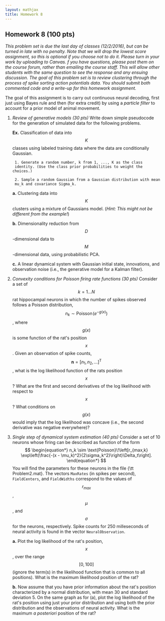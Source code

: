 ```yaml
---
layout: mathjax
title: Homework 8
---
```


## Homework 8 (100 pts)

_This problem set is due the last day of classes (12/2/2016), but can be
turned in late with no penalty. Note that we will drop the lowest score
assignment, so this is optional if you choose not to do it. Please turn in your
work by uploading to Canvas. f you have questions, please post them on the
course forum, rather than emailing the course staff. This will allow other
students with the same question to see the response and any ensuing discussion.
The goal of this problem set is to review clustering through the process of
spike sorting action potentials data. You should submit both commented code and
a write-up for this homework assignment._


The goal of this assignment is to carry out continuous neural decoding, first
just using Bayes rule and then (for extra credit) by using a _particle filter_
to account for a prior model of animal movement.

1. _Review of generative models (30 pts)_
  Write down simple pseudocode for the generation of simulated data for the
  following problems.

    **Ex.** Classification of data into $$K$$ classes using labeled training data
    where the data are conditionally Gaussian.

        1. Generate a random number, k from 1, ..., K as the class
        identity. (Use the class prior probabilities to weight the choices.)

        2. Sample a random Gaussian from a Gaussian distribution with mean
        mu_k and covariance Sigma_k.

    **a.** Clustering data into $$K$$ clusters using a mixture of Gaussians model.
    (_Hint: This might not be different from the example!_)

    **b.** Dimensionality reduction from $$D$$-dimensional data to $$M$$-dimensional
    data, using probabilistic PCA.

    **c.** A linear dynamical system with Gaussian initial state, innovations,
    and observation noise (i.e., the generative model for a Kalman filter).


2. _Convexity conditions for Poisson firing rate functions (30 pts)_
  Consider a set of $$k = 1\ldots N$$ rat hippocampal neurons in which the number
  of spikes observed  follows a Poisson distribution, $$n_k \sim \text{Poisson}\!(e^{-g(x)})$$,
  where $$g(x)$$ is some function of the rat's position $$x$$. Given an observation
  of spike counts,  $$\mathbf{n} = [n_1, n_2, \ldots]^\text{T}$$, what is the log
  likelihood function of the rats  position $$x$$? What are the first and second
  derivatives of the log likelihood with respect to $$x$$? What conditions on
  $$g(x)$$ would imply that the log likelihood was concave (i.e., the second
  derivative was negative everywhere)?

3. _Single step of dynamical system estimation (40 pts)_
  Consider a set of 10 neurons whose firing can be described as function of the form
  $$
  \begin{equation*}
  n_k \sim \text{Poisson}\!\left[r_{max,k}  \exp\left(\frac{-(x - \mu_k)^2}{2\sigma_k^2}\right)\Delta_t\right].
  \end{equation*}
  $$
  You will find the parameters for these neurons in the file {\tt Problem2.mat}.
  The vectors `MaxRates` (in spikes per second), `FieldCenters`, and `FieldWidths`
  correspond to the values of $$r_{max}$$, $$\mu$$, and $$\sigma$$ for the
  neurons, respectively. Spike counts for 250 milleseconds of neural activity is
  found in the vector `NeuralObservation`.

    **a.** Plot the log likelihood of the rat's position, $$x$$, over the range $$[0,
    100]$$ (ignore the term(s) in the likelihood function that is common to all
    positions). What is the maximum likelihood position of the rat?

    **b.** Now assume that you have prior information about the rat's position
    characterized by a normal distribution, with mean 30 and standard deviation 5.
    On the same graph as for (a), plot the log likelihood of the rat's position
    using just your prior distribution and using both the prior distribution and
    the observations of neural activity. What is the maximum _a posteriori_
    position of the rat?
